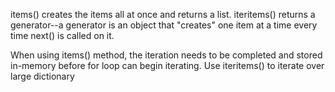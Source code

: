 items() creates the items all at once and returns a list. iteritems() returns a generator--a generator is an object that "creates" one item at a time every time next() is called on it.

 When using items() method, the iteration needs to be completed and stored in-memory before for loop can begin iterating.
 Use iteritems() to iterate over large dictionary
